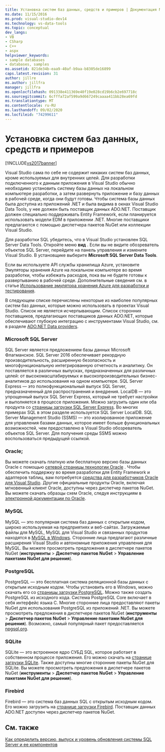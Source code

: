 ```yaml
---
title: Установка систем баз данных, средств и примеров | Документация Майкрософт
ms.date: 11/15/2016
ms.prod: visual-studio-dev14
ms.technology: vs-data-tools
ms.topic: conceptual
dev_langs:
- VB
- CSharp
- C++
- aspx
helpviewer_keywords:
- sample databases
- databases, samples
ms.assetid: 821de34b-eaa9-40af-b9aa-b8305de16899
caps.latest.revision: 31
author: jillre
ms.author: jillfra
manager: jillfra
ms.openlocfilehash: 091338e411369e40f19e028cd19b6cb2e697718c
ms.sourcegitcommit: 6cfffa72af599a9d667249caaaa411bb28ea69fd
ms.translationtype: MT
ms.contentlocale: ru-RU
ms.lasthandoff: 09/02/2020
ms.locfileid: "74299611"
---
```

# <a name="installing-database-systems-tools-and-samples"></a>Установка систем баз данных, средств и примеров
[!INCLUDE[vs2017banner](../includes/vs2017banner.md)]

Visual Studio сама по себе не содержит никаких систем баз данных, кроме используемых для внутренних целей. Для разработки подключенного к данным приложения в Visual Studio обычно необходимо установить систему базы данных на локальном компьютере разработки, а затем развернуть приложение и базу данных в рабочей среде, когда они будут готовы. Чтобы система базы данных была доступна из приложений .NET и была видима в окнах Visual Studio Data Tools, у нее должен быть поставщик данных ADO.NET. Поставщик должен специально поддерживать Entity Framework, если планируется использовать модели EDM в приложении .NET.     Многие поставщики предлагаются с помощью диспетчера пакетов NuGet или коллекции Visual Studio.

 Для разработки SQL убедитесь, что в Visual Studio установлен SQL Server Data Tools. Откройте меню **вид** . Если вы не видите обозреватель объектов SQL Server, перейдите на панель управления и измените Visual Studio. В установщике выберите **Microsoft SQL Server Data Tools**.

 Если вы используете API службы хранилища Azure, установите Эмуляторы хранения Azure на локальном компьютере во время разработки, чтобы избежать расходов, пока вы не будете готовы к развертыванию в рабочей среде. Дополнительные сведения см. в статье [Использование эмулятора хранения Azure для разработки и тестирования](https://azure.microsoft.com/documentation/articles/storage-use-emulator/).

 В следующем списке перечислены некоторые из наиболее популярных систем баз данных, которые можно использовать в проектах Visual Studio. Список не является исчерпывающим. Список сторонних поставщиков, предлагающих поставщиков данных ADO.NET, которые обеспечивают глубокую интеграцию с инструментами Visual Studio, см. в разделе [ADO.NET Data providers](https://msdn.microsoft.com/library/dd363565.aspx).

### <a name="microsoft-sql-server"></a>Microsoft SQL Server
 SQL Server является предложением базы данных Microsoft Флагманское. SQL Server 2016 обеспечивает рекордную производительность, расширенную безопасность и многофункциональную интегрированную отчетность и аналитику. Он поставляется в различных выпусках, предназначенных для различных целей: от высокомасштабируемых и высокопроизводительных бизнес-аналитиков до использования на одном компьютере. SQL Server Express — это полнофункциональный выпуск SQL Server, предназначенный для распространения и внедрения.  LocalDB — это упрощенный выпуск SQL Server Express, который не требует настройки и выполняется в процессе приложения. Можно загрузить один или оба продукта со [страницы загрузки SQL Server Express](https://www.microsoft.com/sql-server/sql-server-editions-express). Во многих примерах SQL в этом разделе используется SQL Server LocalDB. SQL Server Management Studio (SSMS) — это изолированное приложение для управления базами данных, которое имеет больше функциональных возможностей, чем предоставлено в Visual Studio обозреватель объектов SQL Server. Для получения среды SSMS можно воспользоваться предыдущей ссылкой.

### <a name="oracle"></a>Oracle;
 Вы можете скачать платную или бесплатную версию базы данных Oracle с помощью [сетевой страницы технологии Oracle](http://www.oracle.com/technetwork/database/enterprise-edition/downloads/index-092322.html) . Чтобы обеспечить поддержку во время разработки для Entity Framework и адаптеров таблиц, вам потребуется [средства для разработчиков Oracle для Visual Studio](https://www.oracle.com/database/technologies/developer-tools/visual-studio/). Другие официальные продукты Oracle, включая мгновенный клиент Oracle, доступны через диспетчер пакетов NuGet.  Вы можете скачать образцы схем Oracle, следуя инструкциям в [электронной документации по Oracle](https://docs.oracle.com/cd/E11882_01/server.112/e10831/toc.htm).

### <a name="mysql"></a>MySQL
 MySQL — это популярная система баз данных с открытым кодом, широко используемая на предприятиях и веб-сайтах. Загружаемые файлы для MySQL, MySQL для Visual Studio и связанных продуктов находятся в [MySQL в Windows](https://www.mysql.com/why-mysql/windows/).  Сторонние лица предлагают различные расширения Visual Studio и автономные приложения управления для MySQL. Вы можете просмотреть предложения в диспетчере пакетов NuGet (**инструменты**  >  **Диспетчер пакетов NuGet**  >  **Управление пакетами NuGet для решения**).

### <a name="postgresql"></a>PostgreSQL
 PostgreSQL — это бесплатная система реляционной базы данных с открытым исходным кодом. Чтобы установить его в Windows, можно скачать его со [страницы загрузки PostgreSQL](http://www.postgresql.org/download/windows/).  Можно также создать PostgreSQL из исходного кода.  Система PostgreSQL Core включает в себя интерфейс языка C. Многие сторонние лица предоставляют пакеты NuGet для использования PostgreSQL из приложений .NET.  Вы можете просмотреть предложения в диспетчере пакетов NuGet (**инструменты**  >  **Диспетчер пакетов NuGet**  >  **Управление пакетами NuGet для решения**). Возможно, самый популярный пакет предоставляется [npgsql.org](http://www.npgsql.org/).

### <a name="sqlite"></a>SQLite
 SQLite — это встроенное ядро СУБД SQL, которое работает в собственном процессе приложения. Его можно скачать на [странице загрузки SQLite](http://www.sqlite.org/download.html). Также доступны многие сторонние пакеты NuGet для SQLite. Вы можете просмотреть предложения в диспетчере пакетов NuGet (**инструменты**  >  **Диспетчер пакетов NuGet**  >  **Управление пакетами NuGet для решения**).

### <a name="firebird"></a>Firebird
 Firebird — это система баз данных SQL с открытым исходным кодом. Его можно загрузить на [странице загрузки Firebird](http://firebirdsql.org/en/downloads/). Поставщик данных ADO.NET доступен через диспетчер пакетов NuGet.

## <a name="see-also"></a>См. также
 [Как определить версию, выпуск и уровень обновления системы SQL Server и ее компонентов](https://support.microsoft.com/help/321185/how-to-determine-the-version-edition-and-update-level-of-sql-server-an)
